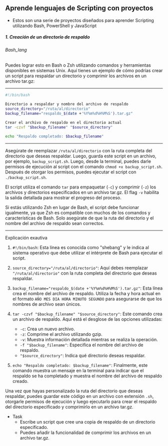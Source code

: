 ## Aprende lenguajes de Scripting con proyectos
- Estos son una serie de proyectos diseñados para aprender Scripting utilizando Bash, PowerShell y JavaScript

##### 1. Creación de un directorio de respaldo
###### Bash_lang
Puedes lograr esto en Bash o Zsh utilizando comandos y herramientas disponibles en sistemas Unix. Aquí tienes un ejemplo de cómo podrías crear un script para respaldar un directorio y comprimir los archivos en un archivo tar.gz:

---
```bash
#!/bin/bash

Directorio a respaldar y nombre del archivo de respaldo
source_directory="/ruta/al/directorio"
backup_filename="respaldo_$(date +'%Y%m%d%H%M%S').tar.gz"

Crear el archivo de respaldo en el directorio actual
tar -czvf "$backup_filename" "$source_directory"

echo "Respaldo completado: $backup_filename"

```

---
Asegúrate de reemplazar `/ruta/al/directorio` con la ruta completa del directorio que deseas respaldar. Luego, guarda este script en un archivo, por ejemplo, `backup_script.sh`. Luego, desde la terminal, puedes darle permisos de ejecución al script con el comando `chmod +x backup_script.sh`. Después de otorgar los permisos, puedes ejecutar el script con `./backup_script.sh`.

El script utiliza el comando `tar` para empaquetar (`-c`) y comprimir (`-z`) los archivos y directorios especificados en un archivo tar.gz. El flag `-v` habilita la salida detallada para mostrar el progreso del proceso.

Si estás utilizando Zsh en lugar de Bash, el script debe funcionar igualmente, ya que Zsh es compatible con muchos de los comandos y características de Bash. Solo asegúrate de que la ruta del directorio y el nombre del archivo de respaldo sean correctos.

---
Explicación exautiva
1. `#!/bin/bash`: Esta línea es conocida como "shebang" y le indica al sistema operativo que debe utilizar el intérprete de Bash para ejecutar el script.
    
2. `source_directory="/ruta/al/directorio"`: Aquí debes reemplazar `"/ruta/al/directorio"` con la ruta completa del directorio que deseas respaldar.
    
3. `backup_filename="respaldo_$(date +'%Y%m%d%H%M%S').tar.gz"`: Esta línea crea el nombre del archivo de respaldo. Utiliza la fecha y hora actual en el formato `AÑO MES DIA HORA MINUTO SEGUNDO` para asegurarse de que los nombres de archivo sean únicos.
    
4. `tar -czvf "$backup_filename" "$source_directory"`: Este comando crea un archivo de respaldo. Aquí está el desglose de las opciones utilizadas:
    
    - `-c`: Crea un nuevo archivo.
    - `-z`: Comprime el archivo utilizando gzip.
    - `-v`: Muestra información detallada mientras se realiza la operación.
    - `-f "$backup_filename"`: Especifica el nombre del archivo de respaldo.
    - `"$source_directory"`: Indica qué directorio deseas respaldar.
5. `echo "Respaldo completado: $backup_filename"`: Finalmente, este comando muestra un mensaje en la terminal para indicar que el respaldo se ha completado y muestra el nombre del archivo de respaldo creado.
    
Una vez que hayas personalizado la ruta del directorio que deseas respaldar, puedes guardar este código en un archivo con extensión `.sh`, otorgarle permisos de ejecución y luego ejecutarlo para crear el respaldo del directorio especificado y comprimirlo en un archivo tar.gz.

- Task
  - Escribe un script que cree una copia de respaldo de un directorio especificado.
  - Puedes añadir la funcionalidad de comprimir los archivos en un archivo tar.gz.

